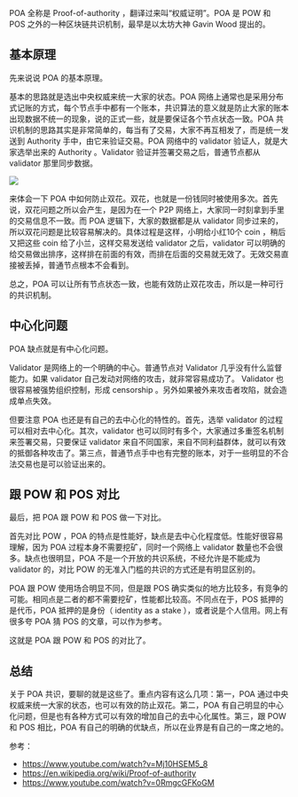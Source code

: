 POA 全称是 Proof-of-authority ，翻译过来叫“权威证明”。POA 是 POW 和 POS 之外的一种区块链共识机制，最早是以太坊大神 Gavin Wood 提出的。

## 基本原理

先来说说 POA 的基本原理。

基本的思路就是选出中央权威来统一大家的状态。POA 网络上通常也是采用分布式记账的方式，每个节点手中都有一个账本，共识算法的意义就是防止大家的账本出现数据不统一的现象，说的正式一些，就是要保证各个节点状态一致。POA 共识机制的思路其实是非常简单的，每当有了交易，大家不再互相发了，而是统一发送到 Authority 手中，由它来验证交易。POA 网络中的 validator 验证人，就是大家选举出来的 Authority 。Validator 验证并签署交易之后，普通节点都从 validator 那里同步数据。

![](https://img.haoqicat.com/2018122601.jpg)

来体会一下 POA 中如何防止双花。双花，也就是一份钱同时被使用多次。首先说，双花问题之所以会产生，是因为在一个 P2P 网络上，大家同一时刻拿到手里的交易信息不一致。而 POA 逻辑下，大家的数据都是从 validator 同步过来的，所以双花问题是比较容易解决的。具体过程是这样，小明给小红10个 coin ，稍后又把这些 coin 给了小兰，这样交易发送给 validator 之后，validator 可以明确的给交易做出排序，这样排在前面的有效，而排在后面的交易就无效了。无效交易直接被丢掉，普通节点根本不会看到。

总之，POA 可以让所有节点状态一致，也能有效防止双花攻击，所以是一种可行的共识机制。

## 中心化问题

POA 缺点就是有中心化问题。

Validator 是网络上的一个明确的中心。普通节点对 Validator 几乎没有什么监督能力。如果 validator 自己发动对网络的攻击，就非常容易成功了。 Validator 也很容易被强势组织控制，形成 censorship 。另外如果被外来攻击者攻陷，就会造成单点失效。

但要注意 POA 也还是有自己的去中心化的特性的。首先，选举 validator 的过程可以相对去中心化。其次，validator 也可以同时有多个，大家通过多重签名机制来签署交易，只要保证 validator 来自不同国家，来自不同利益群体，就可以有效的抵御各种攻击了。第三点，普通节点手中也有完整的账本，对于一些明显的不合法交易也是可以验证出来的。

## 跟 POW 和 POS 对比

最后，把 POA 跟 POW 和 POS 做一下对比。

首先对比 POW ，POA 的特点是性能好，缺点是去中心化程度低。性能好很容易理解，因为 POA 过程本身不需要挖矿，同时一个网络上 validator 数量也不会很多。缺点也很明显，POA 不是一个开放的共识系统，不经允许是不能成为 validator 的，对比 POW 的无准入门槛的共识的方式还是有明显区别的。

POA 跟 POW 使用场合明显不同，但是跟 POS 确实类似的地方比较多，有竞争的可能。相同点是二者的都不需要挖矿，性能都比较高。不同点在于，POS 抵押的是代币，POA 抵押的是身份（ identity as a stake ），或者说是个人信用。网上有很多夸 POA 猜 POS 的文章，可以作为参考。

这就是 POA 跟 POW 和 POS 的对比了。

## 总结

关于 POA 共识，要聊的就是这些了。重点内容有这么几项：第一，POA 通过中央权威来统一大家的状态，也可以有效的防止双花。第二，POA 有自己明显的中心化问题，但是也有各种方式可以有效的增加自己的去中心化属性。第三，跟 POW 和 POS 相比，POA 有自己的明确的优缺点，所以在业界是有自己的一席之地的。

参考：

- https://www.youtube.com/watch?v=Mj10HSEM5_8
- https://en.wikipedia.org/wiki/Proof-of-authority
- https://www.youtube.com/watch?v=0RmgcGFKoGM
